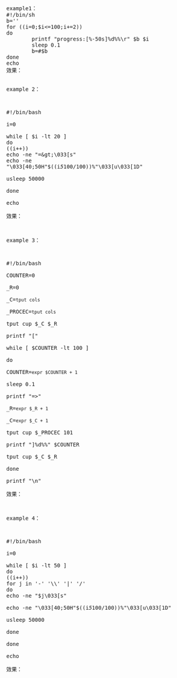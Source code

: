 <p style="padding:0px;margin-top:0px;margin-bottom:0px;clear:both;height:auto;overflow:hidden;color:#A7A7A7;font-family:宋体, &quot;font-size:14px;white-space:normal;background-color:#1C1C1C;">
<pre class="prettyprint lang-js linenums">example1：
#!/bin/sh   
b=''  
for ((i=0;$i&lt;=100;i+=2))   
do   
        printf "progress:[%-50s]%d%%\r" $b $i   
        sleep 0.1   
        b=#$b   
done   
echo  
效果：




example 2：
 
#!/bin/bash   
i=0  
while [ $i -lt 20 ]   
do   
       ((i++))   
       echo -ne "=&gt;\033[s"   
       echo -ne "\033[40;50H"$((i*5*100/100))%"\033[u\033[1D"   
   usleep 50000   
done   
echo  
 效果：

example 3：
 
#!/bin/bash   
COUNTER=0  
_R=0  
_C=`tput cols`   
_PROCEC=`tput cols`   
tput cup $_C $_R   
printf "["   
while [ $COUNTER -lt 100 ]   
do   
    COUNTER=`expr $COUNTER + 1`   
    sleep 0.1   
    printf "=&gt;"   
    _R=`expr $_R + 1`   
    _C=`expr $_C + 1`   
    tput cup $_PROCEC 101   
    printf "]%d%%" $COUNTER   
    tput cup $_C $_R   
done   
printf "\n"  
 效果：

 example 4：
 
#!/bin/bash   
i=0  
while [ $i -lt 50 ]   
do   
       ((i++))   
        for j in '-' '\\' '|' '/'   
        do   
       echo -ne "$j\033[s"   
       echo -ne "\033[40;50H"$((i*5*100/100))%"\033[u\033[1D"   
   usleep 50000   
done   
done   
echo  
效果：

 </pre>
</p>